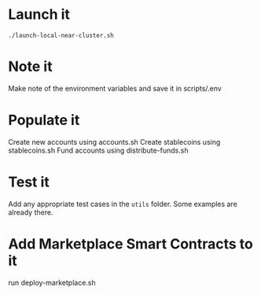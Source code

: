 # Launch it
`./launch-local-near-cluster.sh`

# Note it
Make note of the environment variables and save it in scripts/.env


# Populate it
Create new accounts using accounts.sh
Create stablecoins using stablecoins.sh
Fund accounts using distribute-funds.sh

# Test it
Add any appropriate test cases in the `utils` folder. Some examples are already there.

# Add Marketplace Smart Contracts to it
run deploy-marketplace.sh